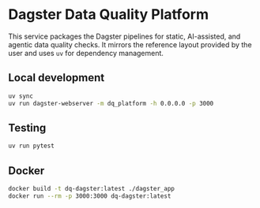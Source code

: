 # Dagster Data Quality Platform

This service packages the Dagster pipelines for static, AI-assisted, and agentic data quality checks. It mirrors the
reference layout provided by the user and uses `uv` for dependency management.

## Local development

```bash
uv sync
uv run dagster-webserver -m dq_platform -h 0.0.0.0 -p 3000
```

## Testing

```bash
uv run pytest
```

## Docker

```bash
docker build -t dq-dagster:latest ./dagster_app
docker run --rm -p 3000:3000 dq-dagster:latest
```
